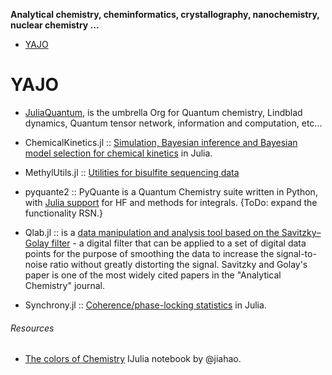 **Analytical chemistry, cheminformatics, crystallography, nanochemistry, nuclear chemistry ...**
* [YAJO](#yajo)


# YAJO
* [JuliaQuantum](http://juliaquantum.github.io/), is the umbrella Org for Quantum chemistry, Lindblad dynamics, Quantum tensor network, information and computation, etc...

 
* ChemicalKinetics.jl :: [Simulation, Bayesian inference and Bayesian model selection for chemical kinetics](https://github.com/scidom/ChemicalKinetics.jl) in Julia.
* MethylUtils.jl :: [Utilities for bisulfite sequencing data](https://github.com/nw11/MethylUtils.jl)
* pyquante2 :: PyQuante is a Quantum Chemistry suite written in Python, with [Julia support](https://github.com/rpmuller/pyquante2/) for HF and methods for integrals. {ToDo: expand the functionality RSN.}
* Qlab.jl :: is a [data manipulation and analysis tool based on the Savitzky–Golay filter](https://github.com/blakejohnson/Qlab.jl) - a digital filter that can be applied to a set of digital data points for the purpose of smoothing the data to increase the signal-to-noise ratio without greatly distorting the signal. Savitzky and Golay's paper is one of the most widely cited papers in the "Analytical Chemistry" journal.
* Synchrony.jl :: [Coherence/phase-locking statistics](https://github.com/simonster/Synchrony.jl) in Julia.


###### Resources
* [The colors of Chemistry](http://jiahao.github.io/julia-blog/2014/06/09/the-colors-of-chemistry.html) IJulia notebook by @jiahao.


